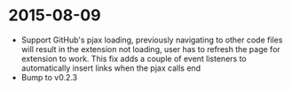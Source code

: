 2015-08-09
==========

* Support GitHub's pjax loading, previously navigating to other code files will result in the extension not loading, user has to refresh the page for extension to work. This fix adds a couple of event listeners to automatically insert links when the pjax calls end
* Bump to v0.2.3
